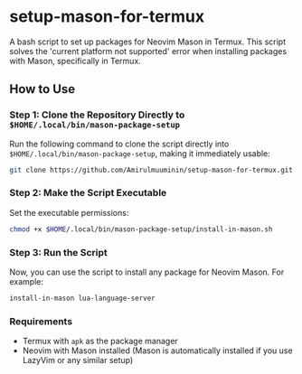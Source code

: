 # setup-mason-for-termux
A bash script to set up packages for Neovim Mason in Termux. This script solves the 'current platform not supported' error when installing packages with Mason, specifically in Termux.

## How to Use

### Step 1: Clone the Repository Directly to `$HOME/.local/bin/mason-package-setup`
Run the following command to clone the script directly into `$HOME/.local/bin/mason-package-setup`, making it immediately usable:

```bash
git clone https://github.com/Amirulmuuminin/setup-mason-for-termux.git $HOME/.local/bin/mason-package-setup
```

### Step 2: Make the Script Executable
Set the executable permissions:

```bash
chmod +x $HOME/.local/bin/mason-package-setup/install-in-mason.sh
```

### Step 3: Run the Script
Now, you can use the script to install any package for Neovim Mason. For example:

```bash
install-in-mason lua-language-server
```

### Requirements
- Termux with `apk` as the package manager
- Neovim with Mason installed (Mason is automatically installed if you use LazyVim or any similar setup)
